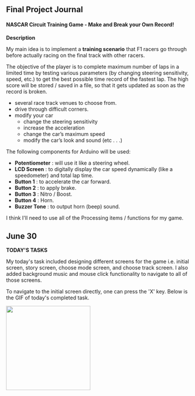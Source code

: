 ## Final Project Journal

#### NASCAR Circuit Training Game - Make and Break your Own Record!

**Description**

My main idea is to implement a **training scenario** that F1 racers go through before actually racing on the final track with other racers. 

The objective of the player is to complete maximum number of laps in a limited time by testing various parameters (by changing steering sensitivity, speed, etc.) to get the best possible time record of the fastest lap. The high score will be stored / saved in a file, so that it gets updated as soon as the record is broken.

- several race track venues to choose from.
- drive through difficult corners.
- modify your car
  - change the steering sensitivity
  - increase the acceleration
  - change the car’s maximum speed
  - modify the car’s look and sound
    (etc . . .)


The following components for Arduino will be used:

- **Potentiometer** : will use it like a steering wheel.
- **LCD Screen** : to digitally display the car speed dynamically (like a speedometer) and total lap time.
- **Button 1** : to accelerate the car forward.
- **Button 2** : to apply brake.
- **Button 3** : Nitro / Boost.
- **Button 4** : Horn.
- **Buzzer Tone** : to output horn (beep) sound.

I think I'll need to use all of the Processing items / functions for my game.

## June 30

**TODAY'S TASKS**

My today's task included designing different screens for the game i.e. initial screen, story screen, choose mode screen, and choose track screen.
I also added background music and mouse click functionality to navigate to all of those screens. 

To navigate to the initial screen directly, one can press the 'X' key. Below is the GIF of today's completed task.

<img src="https://github.com/ronit-singh/Intro_to_IM/blob/main/Final%20Project/GIF%20Demos/nascar_day1.gif" height="230"> &emsp;&emsp; 
